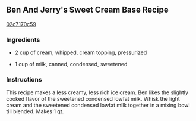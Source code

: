 ## Ben And Jerry's Sweet Cream Base Recipe

[02c7170c59](http://cookeatshare.com/recipes/ben-and-jerry-s-sweet-cream-base-83431)

### Ingredients

 - 2 cup of cream, whipped, cream topping, pressurized

 - 1 cup of milk, canned, condensed, sweetened

### Instructions

This recipe makes a less creamy, less rich ice cream. Ben likes the slightly cooked flavor of the sweetened condensed lowfat milk. Whisk the light cream and the sweetened condensed lowfat milk together in a mixing bowl till blended. Makes 1 qt.
